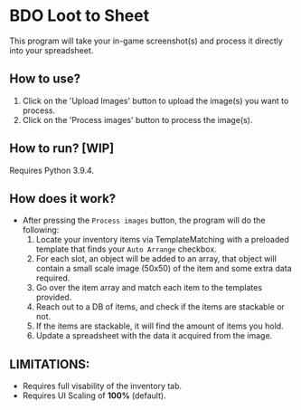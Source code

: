 # **BDO Loot to Sheet**
This program will take your in-game screenshot(s) and process it directly into your spreadsheet.

## How to use?

1) Click on the 'Upload Images' button to upload the image(s) you want to process.
2) Click on the 'Process images' button to process the image(s).


## How to run? [WIP]
Requires Python 3.9.4.

## How does it work?

- After pressing the `Process images` button, the program will do the following:
  1) Locate your inventory items via TemplateMatching with a preloaded template that finds your `Auto Arrange` checkbox.
  2) For each slot, an object will be added to an array, that object will contain a small scale image (50x50) of the item and some extra data required.
  3) Go over the item array and match each item to the templates provided.
  4) Reach out to a DB of items, and check if the items are stackable or not.
  5) If the items are stackable, it will find the amount of items you hold.
  6) Update a spreadsheet with the data it acquired from the image.


## LIMITATIONS:

- Requires full visability of the inventory tab.
- Requires UI Scaling of **100%** (default).
